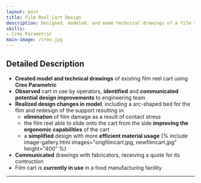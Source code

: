 ```yaml
---
layout: post
title: Film Reel Cart Design
description: Designed, modeled, and made technical drawings of a film reel cart for use in a food manufacturing facility.
skills: 
- Creo Parametric
main-image: /creo.jpg
---
```

## Detailed Description
- **Created model and technical drawings** of existing film reel cart using **Creo Parametric**
- **Observed** cart in use by operators, **identified** and **communicated potential design improvements** to engineering team
- **Realized design changes in model**, including a arc-shaped bed for the film and redesign of the support resulting in:
  - **elimination** of film damage as a result of contact stress
  - the film reel able to slide onto the cart from the side **improving the ergonomic capabilities** of the cart
  - a **simplified** design with more **efficient material usage**
{% include image-gallery.html images="origfilmcart.jpg, newfilmcart.jpg" height="400" %}
- **Communicated** drawings with fabricators, receiving a quote for its contruction
- Film cart is **currently in use** in a food manufacturing facility
---
